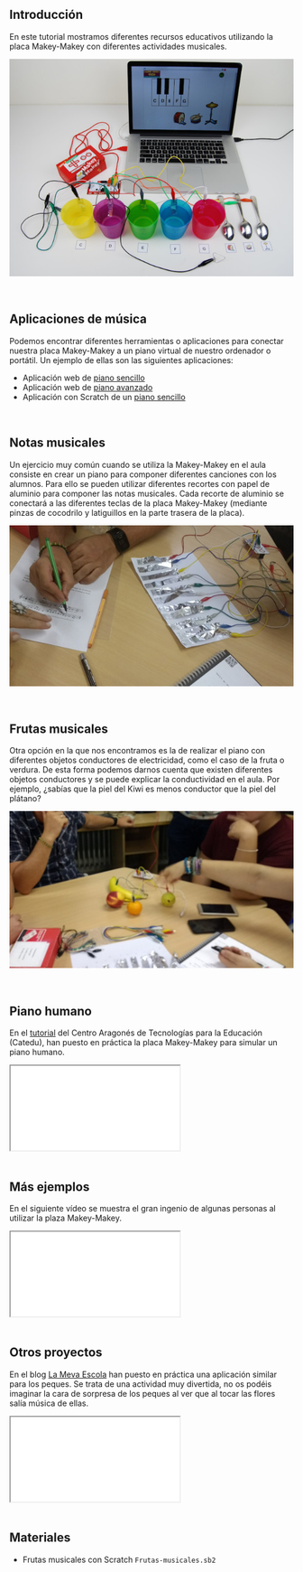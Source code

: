 ## Introducción

En este tutorial mostramos diferentes recursos educativos utilizando la placa Makey-Makey con diferentes actividades musicales.

![](img/musica.jpg "Música con Makey-Makey")



<br />




## Aplicaciones de música

Podemos encontrar diferentes herramientas o aplicaciones para conectar nuestra placa Makey-Makey a un piano virtual de nuestro ordenador o portátil. Un ejemplo de ellas son las siguientes aplicaciones:

- Aplicación web de [piano sencillo](https://apps.makeymakey.com/piano/)
- Aplicación web de [piano avanzado](https://ericrosenbaum.github.io/MK-1/)
- Aplicación con Scratch de un [piano sencillo](https://scratch.mit.edu/projects/2543877/)



<br />



## Notas musicales

Un ejercicio muy común cuando se utiliza la Makey-Makey en el aula consiste en crear un piano para componer diferentes canciones con los alumnos. Para ello se pueden utilizar diferentes recortes con papel de aluminio para componer las notas musicales. Cada recorte de aluminio se conectará a las diferentes teclas de la placa Makey-Makey (mediante pinzas de cocodrilo y latiguillos en la parte trasera de la placa).

![](img/notas-musicales.jpg "Notas musicales con Makey-Makey")



<br />



## Frutas musicales

Otra opción en la que nos encontramos es la de realizar el piano con diferentes objetos conductores de electricidad, como el caso de la fruta o verdura. De esta forma podemos darnos cuenta que existen diferentes objetos conductores y se puede explicar la conductividad en el aula. Por ejemplo, ¿sabías que la piel del Kiwi es menos conductor que la piel del plátano?

![](img/frutas-musicales.jpg "Frutas musicales con Makey-Makey")



<br />



## Piano humano

En el [tutorial](https://catedu.gitbooks.io/scratch-avanzado-y-makey-makey/content/piano.html) del Centro Aragonés de Tecnologías para la Educación (Catedu), han puesto en práctica la placa Makey-Makey para simular un piano humano.

<div class="iframe">
  <iframe src="//www.youtube.com/embed/M-8-JaDIgY0" allowfullscreen></iframe>
</div>



<br />



## Más ejemplos

En el siguiente vídeo se muestra el gran ingenio de algunas personas al utilizar la plaza Makey-Makey.

<div class="iframe">
  <iframe src="//www.youtube.com/embed/fR9pcI-Te5s" allowfullscreen></iframe>
</div>



<br />



## Otros proyectos

En el blog [La Meva Escola](https://lamevaescola.com/las-flores-con-makey-makey/) han puesto en práctica una aplicación similar para los peques. Se trata de una actividad muy divertida, no os podéis imaginar la cara de sorpresa de los peques al ver que al tocar las flores salía música de ellas.

<div class="iframe">
  <iframe src="//www.youtube.com/embed/exrKKlNPuuw" allowfullscreen></iframe>
</div>



<br />



## Materiales

- Frutas musicales con Scratch `Frutas-musicales.sb2`

